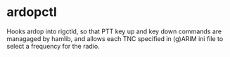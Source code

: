 # ardopctl
Hooks ardop into rigctld, so that PTT key up and key down commands  are managaged by hamlib, and allows each TNC specified in (g)ARIM ini file to select a frequency for the radio.
